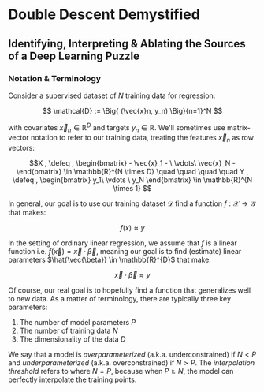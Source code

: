 # Double Descent Demystified
## Identifying, Interpreting & Ablating the Sources of a Deep Learning Puzzle


### Notation & Terminology

Consider a supervised dataset of $N$ training data for regression:

$$ \mathcal{D} :=  \Big{ (\vec{x}n, y_n) \Big}{n=1}^N $$

with covariates $\vec{x}_n \in \mathbb{R}^D$ and targets $y_n \in \mathbb{R}$.
We'll sometimes use matrix-vector notation to refer to our training data, treating the
features $\vec{x}_n$ as row vectors:

$$X , \defeq , \begin{bmatrix} - \vec{x}_1 - \ \vdots\ \vec{x}_N - \end{bmatrix} \in \mathbb{R}^{N \times D} \quad \quad \quad \quad Y , \defeq , \begin{bmatrix} y_1\ \vdots \ y_N \end{bmatrix} \in \mathbb{R}^{N \times 1} $$

In general, our goal is to use our training dataset $\mathcal{D}$ find a function $f: \mathcal{X} \rightarrow \mathcal{Y}$ that makes:

$$f(x) \approx y $$

In the setting of ordinary linear regression, we assume that $f$ is a linear function
i.e. $f(\vec{x}) = \vec{x} \cdot \vec{\beta}$, meaning our goal is to find (estimate) linear
parameters $\hat{\vec{\beta}} \in \mathbb{R}^{D}$ that make: 

$$\begin{equation*} \vec{x} \cdot \vec{\beta} \approx y \end{equation*}$$

Of course, our real goal is to hopefully find a function that generalizes well to new data. 
As a matter of terminology, there are typically three key parameters:

1. The number of model parameters $P$ 
2. The number of training data $N$
3. The dimensionality of the data $D$

We say that a model is _overparameterized_ (a.k.a. underconstrained) if $N < P$ and _underparameterized_ (a.k.a. overconstrained) if $N > P$. 
The _interpolation threshold_ refers to where $N=P$, because when $P\geq N$, the model can perfectly interpolate the training points.